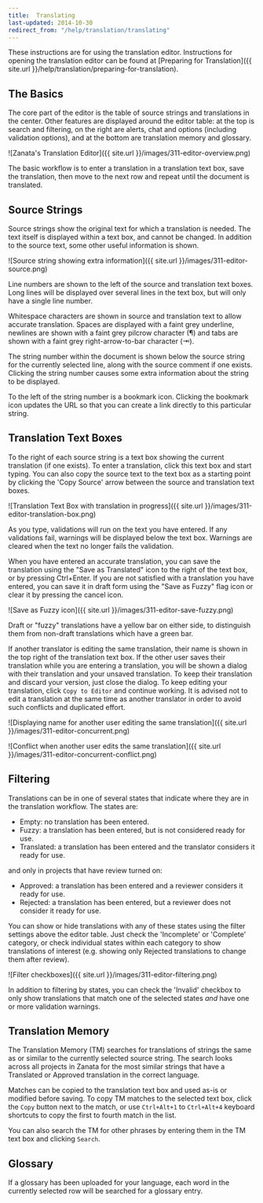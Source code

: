 ```yaml
---
title:  Translating
last-updated: 2014-10-30
redirect_from: "/help/translation/translating"
---
```


These instructions are for using the translation editor. Instructions for opening the translation editor can be found at [Preparing for Translation]({{ site.url }}/help/translation/preparing-for-translation).


## The Basics

The core part of the editor is the table of source strings and translations in the center. Other features are displayed around the editor table: at the top is search and filtering, on the right are alerts, chat and options (including validation options), and at the bottom are translation memory and glossary.

![Zanata's Translation Editor]({{ site.url }}/images/311-editor-overview.png)

The basic workflow is to enter a translation in a translation text box, save the translation, then move to the next row and repeat until the document is translated.


## Source Strings

Source strings show the original text for which a translation is needed. The text itself is displayed within a text box, and cannot be changed. In addition to the source text, some other useful information is shown.

![Source string showing extra information]({{ site.url }}/images/311-editor-source.png)

Line numbers are shown to the left of the source and translation text boxes. Long lines will be displayed over several lines in the text box, but will only have a single line number.

Whitespace characters are shown in source and translation text to allow accurate translation. Spaces are displayed with a faint grey underline, newlines are shown with a faint grey pilcrow character (¶) and tabs are shown with a faint grey right-arrow-to-bar character (⇥).

The string number within the document is shown below the source string for the currently selected line, along with the source comment if one exists. Clicking the string number causes some extra information about the string to be displayed.

To the left of the string number is a bookmark icon. Clicking the bookmark icon updates the URL so that you can create a link directly to this particular string.


## Translation Text Boxes

To the right of each source string is a text box showing the current translation (if one exists). To enter a translation, click this text box and start typing. You can also copy the source text to the text box as a starting point by clicking the 'Copy Source' arrow between the source and translation text boxes.

![Translation Text Box with translation in progress]({{ site.url }}/images/311-editor-translation-box.png)

As you type, validations will run on the text you have entered. If any validations fail, warnings will be displayed below the text box. Warnings are cleared when the text no longer fails the validation.

When you have entered an accurate translation, you can save the translation using the "Save as Translated" icon to the right of the text box, or by pressing Ctrl+Enter. If you are not satisfied with a translation you have entered, you can save it in draft form using the "Save as Fuzzy" flag icon or clear it by pressing the cancel icon.

![Save as Fuzzy icon]({{ site.url }}/images/311-editor-save-fuzzy.png)

Draft or "fuzzy" translations have a yellow bar on either side, to distinguish them from non-draft translations which have a green bar.


If another translator is editing the same translation, their name is shown in the top right of the translation text box. If the other user saves their translation while you are entering a translation, you will be shown a dialog with their translation and your unsaved translation. To keep their translation and discard your version, just close the dialog. To keep editing your translation, click `Copy to Editor` and continue working. It is advised not to edit a translation at the same time as another translator in order to avoid such conflicts and duplicated effort.

![Displaying name for another user editing the same translation]({{ site.url }}/images/311-editor-concurrent.png)

![Conflict when another user edits the same translation]({{ site.url }}/images/311-editor-concurrent-conflict.png)

## Filtering

Translations can be in one of several states that indicate where they are in the translation workflow. The states are:

 - Empty: no translation has been entered.
 - Fuzzy: a translation has been entered, but is not considered ready for use.
 - Translated: a translation has been entered and the translator considers it ready for use.

and only in projects that have review turned on:

 - Approved: a translation has been entered and a reviewer considers it ready for use.
 - Rejected: a translation has been entered, but a reviewer does not consider it ready for use.

You can show or hide translations with any of these states using the filter settings above the editor table. Just check the 'Incomplete' or 'Complete' category, or check individual states within each category to show translations of interest (e.g. showing only Rejected translations to change them after review).

![Filter checkboxes]({{ site.url }}/images/311-editor-filtering.png)

In addition to filtering by states, you can check the 'Invalid' checkbox to only show translations that match one of the selected states *and* have one or more validation warnings.


## Translation Memory

The Translation Memory (TM) searches for translations of strings the same as or similar to the currently selected source string. The search looks across all projects in Zanata for the most similar strings that have a Translated or Approved translation in the correct language.

Matches can be copied to the translation text box and used as-is or modified before saving. To copy TM matches to the selected text box, click the `Copy` button next to the match, or use `Ctrl+Alt+1` to `Ctrl+Alt+4` keyboard shortcuts to copy the first to fourth match in the list.

You can also search the TM for other phrases by entering them in the TM text box and clicking `Search`.

## Glossary

If a glossary has been uploaded for your language, each word in the currently selected row will be searched for a glossary entry.
